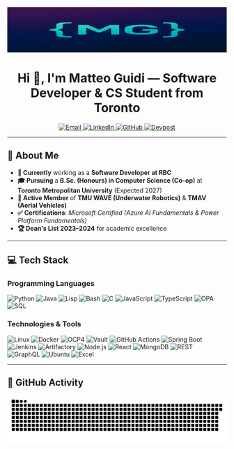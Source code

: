 <!-- README for GitHub Profile -->
<!-- Replace MatteoGuidii with your actual GitHub username, if needed -->

<div align="center">
  
  <!-- Your Logo (ensure this file path is correct in your repo) -->
  <img src="assets/logo.png" alt="Matteo Guidi Logo"/>

  <!-- Introduction / Headline -->
  <h1>Hi 👋, I'm Matteo Guidi — Software Developer & CS Student from Toronto</h1>

  <!-- Quick Links with Badges -->
  <p>
    <a href="mailto:matteo.guidi@torontomu.ca">
      <img src="https://img.shields.io/badge/Email-D14836?style=for-the-badge&logo=gmail&logoColor=white" alt="Email"/>
    </a>
    <a href="https://www.linkedin.com/in/matteoguidii/">
      <img src="https://img.shields.io/badge/LinkedIn-%230077B5.svg?style=for-the-badge&logo=linkedin&logoColor=white" alt="LinkedIn"/>
    </a>
    <a href="https://github.com/MatteoGuidii">
      <img src="https://img.shields.io/badge/GitHub-100000?style=for-the-badge&logo=github&logoColor=white" alt="GitHub"/>
    </a>
    <a href="https://devpost.com/matteo-guidi">
      <img src="https://img.shields.io/badge/Devpost-00457C.svg?style=for-the-badge&logo=devpost&logoColor=white" alt="Devpost"/>
    </a>
  </p>
</div>

---

## 🔎 About Me
- **🏦 Currently** working as a **Software Developer at RBC**  
- **🎓 Pursuing** a **B.Sc. (Honours) in Computer Science (Co-op)** at **Toronto Metropolitan University** (Expected 2027)  
- **🔬 Active Member** of **TMU WAVE (Underwater Robotics)** & **TMAV (Aerial Vehicles)**  
- **✅ Certifications**: *Microsoft Certified (Azure AI Fundamentals & Power Platform Fundamentals)*  
- **🏆 Dean's List 2023–2024** for academic excellence  

---

## 💻 Tech Stack

### Programming Languages
![Python](https://img.shields.io/badge/Python-3670A0?style=for-the-badge&logo=python&logoColor=ffdd54)
![Java](https://img.shields.io/badge/Java-ED8B00?style=for-the-badge&logo=java&logoColor=white)
![Lisp](https://img.shields.io/badge/Lisp-A42E2B?style=for-the-badge&logo=common-lisp&logoColor=white)
![Bash](https://img.shields.io/badge/Bash-121011?style=for-the-badge&logo=gnu-bash&logoColor=white)
![C](https://img.shields.io/badge/C-00599C?style=for-the-badge&logo=c&logoColor=white)
![JavaScript](https://img.shields.io/badge/JavaScript-323330?style=for-the-badge&logo=javascript&logoColor=F7DF1E)
![TypeScript](https://img.shields.io/badge/TypeScript-007ACC.svg?style=for-the-badge&logo=typescript&logoColor=white)
![OPA](https://img.shields.io/badge/OPA-14274E.svg?style=for-the-badge&logo=openpolicyagent&logoColor=white)
![SQL](https://img.shields.io/badge/SQL-025E8C?style=for-the-badge&logo=amazon-dynamodb&logoColor=white)

### Technologies & Tools
![Linux](https://img.shields.io/badge/Linux-FCC624?style=for-the-badge&logo=linux&logoColor=black)
![Docker](https://img.shields.io/badge/Docker-2496ED?style=for-the-badge&logo=docker&logoColor=white)
![OCP4](https://img.shields.io/badge/OpenShift%20OCP4-EE0000?style=for-the-badge&logo=redhat&logoColor=white)
![Vault](https://img.shields.io/badge/HashiCorp%20Vault-000000?style=for-the-badge&logo=vault&logoColor=white)
![GitHub Actions](https://img.shields.io/badge/GitHub_Actions-2088FF?style=for-the-badge&logo=github-actions&logoColor=white)
![Spring Boot](https://img.shields.io/badge/Spring_Boot-F2F4F9?style=for-the-badge&logo=spring-boot)
![Jenkins](https://img.shields.io/badge/Jenkins-D24939?style=for-the-badge&logo=jenkins&logoColor=white)
![Artifactory](https://img.shields.io/badge/Artifactory-607078?style=for-the-badge&logo=jfrog&logoColor=white)
![Node.js](https://img.shields.io/badge/Node.js-43853D.svg?style=for-the-badge&logo=node-dot-js&logoColor=white)
![React](https://img.shields.io/badge/React-20232A.svg?style=for-the-badge&logo=react&logoColor=61DAFB)
![MongoDB](https://img.shields.io/badge/MongoDB-4EA94B.svg?style=for-the-badge&logo=mongodb&logoColor=white)
![REST](https://img.shields.io/badge/REST-07575B.svg?style=for-the-badge&logo=swagger&logoColor=white)
![GraphQL](https://img.shields.io/badge/GraphQL-E10098.svg?style=for-the-badge&logo=graphql&logoColor=white)
![Ubuntu](https://img.shields.io/badge/Ubuntu-E95420?style=for-the-badge&logo=ubuntu&logoColor=white)
![Excel](https://img.shields.io/badge/Excel-217346?style=for-the-badge&logo=microsoft-excel&logoColor=white)

---

## 🎯 GitHub Activity

<picture>
  <source media="(prefers-color-scheme: dark)" srcset="https://raw.githubusercontent.com/MatteoGuidii/MatteoGuidii/output/github-snake-dark.svg" />
  <source media="(prefers-color-scheme: light)" srcset="https://raw.githubusercontent.com/MatteoGuidii/MatteoGuidii/output/github-snake.svg" />
  <img alt="github-snake" src="https://raw.githubusercontent.com/MatteoGuidii/MatteoGuidii/output/github-snake.svg" />
</picture>
